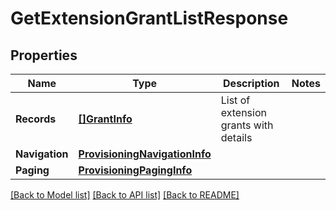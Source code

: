 # GetExtensionGrantListResponse

## Properties

Name | Type | Description | Notes
------------ | ------------- | ------------- | -------------
**Records** | [**[]GrantInfo**](GrantInfo.md) | List of extension grants with details | 
**Navigation** | [**ProvisioningNavigationInfo**](ProvisioningNavigationInfo.md) |  | 
**Paging** | [**ProvisioningPagingInfo**](ProvisioningPagingInfo.md) |  | 

[[Back to Model list]](../README.md#documentation-for-models) [[Back to API list]](../README.md#documentation-for-api-endpoints) [[Back to README]](../README.md)


